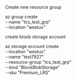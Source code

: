 Create new resource group

   az group create \
 --name "tcs_test_grp" \
 --location "westus"



create bloob storage account

  az storage account create \
 --location "westus" \
 --name "test7927" \
 --resource-group "tcs_test_grp" \
 --kind "BlockBlobStorage" \
 --sku "Premium_LRS"
